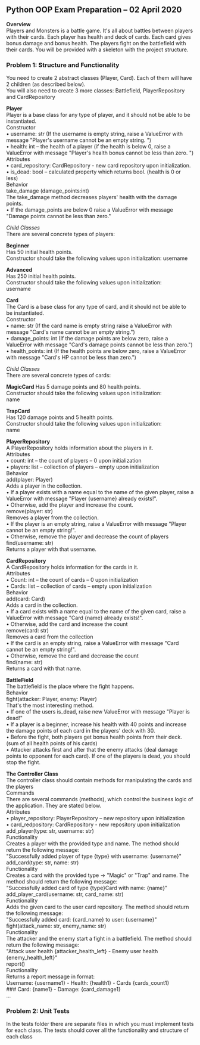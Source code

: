 ## Python OOP Exam Preparation – 02 April 2020


**Overview**  
Players and Monsters is a battle game. It's all about battles between players with their cards. Each player has health and deck of cards. Each card gives bonus damage and bonus health. The players fight on the battlefield with their cards. You will be provided with a skeleton with the project structure.

### Problem 1: Structure and Functionality   
You need to create 2 abstract classes (Player, Card). Each of them will have 2 children (as described below).  
You will also need to create 3 more classes: Battlefield, PlayerRepository and CardRepository  

**Player**  
Player is a base class for any type of player, and it should not be able to be instantiated.  
Constructor  
•	username: str (If the username is empty string, raise a ValueError with message "Player's username cannot be an empty string. ")  
•	health: int – the health of а player (if the health is below 0, raise a ValueError with message "Player's health bonus cannot be less than zero. ")  
Attributes  
•	card_repository: CardRepository - new card repository upon initialization.  
•	is_dead: bool – calculated property which returns bool. (health is 0 or less)  
Behavior  
take_damage (damage_points:int)  
The take_damage method decreases players' health with the damage points.  
•	If the damage_points are below 0 raise a ValueError with message "Damage points cannot be less than zero."  

*Child Classes*  
There are several concrete types of players:  

**Beginner**    
Has 50 initial health points.  
Constructor should take the following values upon initialization:
username 

**Advanced**  
Has 250 initial health points.  
Constructor should take the following values upon initialization:  
username  

**Card**   
The Card is a base class for any type of card, and it should not be able to be instantiated.  
Constructor  
•	name: str (If the card name is empty string raise a ValueError with message "Card's name cannot be an empty string.")   
•	damage_points: int (If the damage points are below zero, raise a ValueError with message "Card's damage points cannot be less than zero.")   
•	health_points: int (If the health points are below zero, raise a ValueError with message "Card's HP cannot be less than zero.")   

*Child Classes*  
There are several concrete types of cards:  

**MagicCard** 
Has 5 damage points and 80 health points.  
Constructor should take the following values upon initialization:  
name  

**TrapCard**  
Has 120 damage points and 5 health points.  
Constructor should take the following values upon initialization:  
name   

**PlayerRepository**  
A PlayerRepository holds information about the players in it.  
Attributes  
•	count: int – the count of players – 0 upon initialization  
•	players: list – collection of players – empty upon initialization  
Behavior  
add(player: Player)  
Adds a player in the collection.  
•	If a player exists with a name equal to the name of the given player, raise a ValueError with message "Player {username} already exists!".  
•	Otherwise, add the player and increase the count.  
remove(player: str)  
Removes a player from the collection.   
•	If the player is an empty string, raise a ValueError with message "Player cannot be an empty string!".  
•	Otherwise, remove the player and decrease the count of players  
find(username: str)  
Returns a player with that username.  

**CardRepository**  
A CardRepository holds information for the cards in it.  
Attributes  
•	Count: int – the count of cards – 0 upon initialization  
•	Cards: list – collection of cards – empty upon initialization  
Behavior  
add(card: Card)  
Adds a card in the collection.  
•	If a card exists with a name equal to the name of the given card, raise a ValueError with message "Card {name} already exists!".  
•	Otherwise, add the card and increase the count  
remove(card: str)  
Removes a card from the collection  
•	If the card is an empty string, raise a ValueError with message "Card cannot be an empty string!".  
•	Otherwise, remove the card and decrease the count  
find(name: str)  
Returns a card with that name. 

**BattleField**  
The battlefield is the place where the fight happens.  
Behavior  
fight(attacker: Player, enemy: Player)  
That's the most interesting method.   
•	If one of the users is_dead, raise new ValueError with message "Player is dead!"  
•	If a player is a beginner, increase his health with 40 points and increase the damage points of each card in the players' deck with 30.  
•	Before the fight, both players get bonus health points from their deck. (sum of all health points of his cards)  
•	Attacker attacks first and after that the enemy attacks (deal damage points to opponent for each card). If one of the players is dead, you should stop the fight.  

**The Controller Class**  
The controller class should contain methods for manipulating the cards and the players  
Commands  
There are several commands (methods), which control the business logic of the application. They are stated below.  
Attributes  
•	player_repository: PlayerRepository – new repository upon initialization  
•	card_redpository: CardRepository - new repository upon initialization  
add_player(type: str, username: str)  
Functionality  
Creates a player with the provided type and name. The method should return the following message:  
"Successfully added player of type {type} with username: {username}"  
add_card(type: str, name: str)  
Functionality  
Creates a card with the provided type -> "Magic" or "Trap" and name. The method should return the following message:  
"Successfully added card of type {type}Card with name: {name}"  
add_player_card(username: str, card_name: str)  
Functionality  
Adds the given card to the user card repository. The method should return the following message:  
"Successfully added card: {card_name} to user: {username}"  
fight(attack_name: str, enemy_name: str)  
Functionality  
The attacker and the enemy start a fight in a battlefield. The method should return the following message:  
"Attack user health {attacker_health_left} - Enemy user health {enemy_health_left}"  
report()  
Functionality  
Returns a report message in format:  
Username: {username1} - Health: {health1} - Cards {cards_count1}  
\#\#\# Card: {name1} - Damage: {card_damage1}  
…  


### Problem 2: Unit Tests  
In the tests folder there are separate files in which you must implement tests for each class. The tests should cover all the functionality and structure of each class
